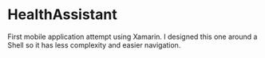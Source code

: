 # HealthAssistant
First mobile application attempt using Xamarin. I designed this one around a Shell so it has less complexity and easier navigation.
